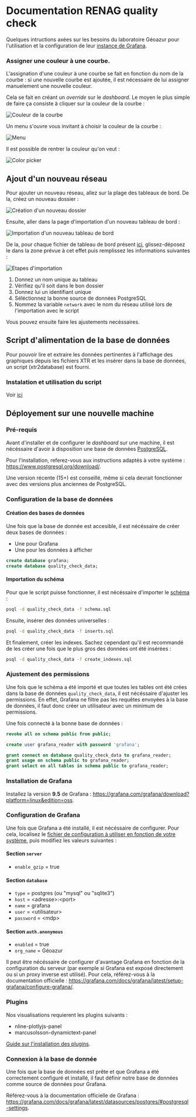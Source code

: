 # Documentation RENAG quality check

Quelques intructions axées sur les besoins du laboratoire Géoazur pour l'utilisation et la configuration de leur [instance de Grafana](http://gnssfr.unice.fr/quality-check/).

### Assigner une couleur à une courbe.

L'assignation d'une couleur à une courbe se fait en fonction du nom de la courbe : si une nouvelle courbe est ajoutée, il est nécessaire de lui assigner manuelement une nouvelle couleur.

Cela se fait en créant un *override* sur le *dashboard*. Le moyen le plus simple de faire ça consiste à cliquer sur la couleur de la courbe :

![Couleur de la courbe](img/couleur_courbe.png)

Un menu s'ouvre vous invitant à choisir la couleur de la courbe :

![Menu](img/click_couleur_courbe.png)

Il est possible de rentrer la couleur qu'on veut :

![Color picker](img/click_couleur_custom.png)

## Ajout d'un nouveau réseau

Pour ajouter un nouveau réseau, allez sur la plage des tableaux de bord. De la, créez un nouveau dossier :

![Création d'un nouveau dossier](img/new_folder.png)

Ensuite, aller dans la page d'importation d'un nouveau tableau de bord :

![Importation d'un nouveau tableau de bord](img/import_dashboard.png)

De la, pour chaque fichier de tableau de bord présent [ici](../grafana/), glissez-déposez le dans la zone prévue à cet effet puis remplissez les informations suivantes :

![Etapes d'importation](img/import_how2.png)

1. Donnez un nom unique au tableau
2. Vérifiez qu'il soit dans le bon dossier
3. Donnez lui un identifiant unique
4. Séléctionnez la bonne source de données PostgreSQL
5. Nommez la variable `network` avec le nom du réseau utilisé lors de l'importation avec le script

Vous pouvez ensuite faire les ajustements necéssaires.

## Script d'alimentation de la base de données

Pour pouvoir lire et extraire les données pertinentes à l'affichage des graphiques depuis les fichiers XTR et les insérer dans la base de données, un script (xtr2database) est fourni.

### Instalation et utilisation du script

Voir [ici](../xtr2database/README.md)

## Déployement sur une nouvelle machine

### Pré-requis

Avant d'installer et de configurer le *dashboard* sur une machine, il est nécéssaire d'avoir à disposition une base de données [PostgreSQL](https://www.postgresql.org/).

Pour l'installation, referez-vous aux instructions adaptés à votre système : https://www.postgresql.org/download/.

Une version récente (15+) est conseillé, même si cela devrait fonctionner avec des versions plus anciennes de PostgreSQL.

### Configuration de la base de données

#### Création des bases de données

Une fois que la base de donnée est accesible, il est nécéssaire de créer deux bases de données :

- Une pour Grafana
- Une pour les données à afficher

```sql
create database grafana;
create database quality_check_data;
```

#### Importation du schéma

Pour que le script puisse fonctionner, il est nécéssaire d'importer le [schéma](../database/schema.sql) :

```sh
psql -d quality_check_data -f schema.sql
```

Ensuite, insérer des données universelles :

```sh
psql -d quality_check_data -f inserts.sql
```

Et finalement, créer les indexes. Sachez cependant qu'il est recommandé de les créer une fois que le plus gros des données ont été insérées :

```sh
psql -d quality_check_data -f create_indexes.sql
```

### Ajustement des permissions

Une fois que le schéma a été importé et que toutes les tables ont été crées dans la base de données `quality_check_data`, il est nécéssaire d'ajuster les permissions. En effet, Grafana ne filtre pas les requêtes envoyées à la base de données, il faut donc créer un utilisateur avec un minimum de permissions.

Une fois connecté à la bonne base de données :

```sql
revoke all on schema public from public;

create user grafana_reader with password 'grafana';

grant connect on database quality_check_data to grafana_reader;
grant usage on schema public to grafana_reader;
grant select on all tables in schema public to grafana_reader;
```

### Installation de Grafana

Installez la version **9.5** de Grafana : https://grafana.com/grafana/download?platform=linux&edition=oss.

### Configuration de Grafana

Une fois que Grafana a été installé, il est nécéssaire de configurer. Pour cela, localisez le [fichier de configuration à utiliser en fonction de votre système](https://grafana.com/docs/grafana/latest/setup-grafana/configure-grafana/#configuration-file-location), puis modifiez les valeurs suivantes :

#### Section `server`

- `enable_gzip` = true

#### Section `database`

- `type` = postgres (ou "mysql" ou "sqlite3")
- `host` = \<adresse\>:\<port\>
- `name` = grafana
- `user` = \<utilisateur\>
- `password` = \<mdp\>

#### Section `auth.anonymous`

- `enabled` = true
- `org_name` = Géoazur


Il peut être nécéssaire de configurer d'avantage Grafana en fonction de la configuration du serveur (par exemple si Grafana est exposé directement ou si un proxy inverse est utilisé). Pour cela, référez-vous à la documentation officielle : https://grafana.com/docs/grafana/latest/setup-grafana/configure-grafana/.

### Plugins

Nos visualisations requierent les plugins suivants :

- nline-plotlyjs-panel
- marcusolsson-dynamictext-panel

[Guide sur l'installation des plugins](https://grafana.com/docs/grafana/latest/administration/plugin-management/#install-a-plugin).

### Connexion à la base de donnée

Une fois que la base de données est prête et que Grafana a été correctement configuré et installé, il faut définir notre base de données comme source de données pour Grafana.

Référez-vous à la documentation officielle de Grafana : https://grafana.com/docs/grafana/latest/datasources/postgres/#postgresql-settings.
